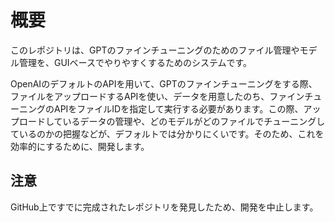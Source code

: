 # 概要
このレポジトリは、GPTのファインチューニングのためのファイル管理やモデル管理を、GUIベースでやりやすくするためのシステムです。  

OpenAIのデフォルトのAPIを用いて、GPTのファインチューニングをする際、ファイルをアップロードするAPIを使い、データを用意したのち、ファインチューニングのAPIをファイルIDを指定して実行する必要があります。この際、アップロードしているデータの管理や、どのモデルがどのファイルでチューニングしているのかの把握などが、デフォルトでは分かりにくいです。そのため、これを効率的にするために、開発します。

## 注意
GitHub上ですでに完成されたレポジトリを発見したため、開発を中止します。  
